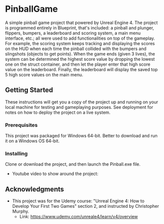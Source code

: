 # PinballGame
A simple pinball game project that powered by Unreal Engine 4. The project is programmed entirely in Blueprint, that's included: a pinball and plunger, flippers, bumpers, a leaderboard and scoring system, a main menu interface, etc.; all were used to add functionalities on top of the gameplay. For example, the scoring system keeps tracking and displaying the scores on the HUD when each time the pinball collided with the bumpers and slingshots (objects to get points). When the game ends (given 3 lives), the system can be determined the highest score value by dropping the lowest one on the struct container, and then let the player enter that high score value on the leaderboard. Finally, the leaderboard will display the saved top 5 high score values on the main menu. 

## Getting Started
These instructions will get you a copy of the project up and running on your local machine for testing and gameplaying  purposes. See deployment for notes on how to deploy the project on a live system.

### Prerequisites
This project was packaged for Windows 64-bit. Better to download and run it on a Windows OS 64-bit.

### Installing
Clone or download the project, and then launch the Pinball.exe file.
* Youtube video to show around the project: 

## Acknowledgments 
* This project was for the Udemy course: "Unreal Engine 4: How to Develop Your First Two Games" section 2, and instructed by Christopher Murphy.
  * Link: https://www.udemy.com/unreale4/learn/v4/overview
